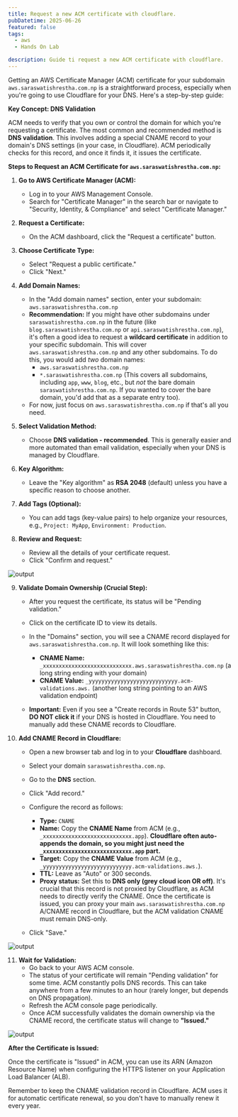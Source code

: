 ```yaml
---
title: Request a new ACM certificate with cloudflare.
pubDatetime: 2025-06-26
featured: false
tags:
  - aws
  - Hands On Lab

description: Guide ti request a new ACM certificate with cloudflare.
---
```


Getting an AWS Certificate Manager (ACM) certificate for your subdomain `aws.saraswatishrestha.com.np` is a straightforward process, especially when you're going to use Cloudflare for your DNS. Here's a step-by-step guide:

**Key Concept: DNS Validation**

ACM needs to verify that you own or control the domain for which you're requesting a certificate. The most common and recommended method is **DNS validation**. This involves adding a special CNAME record to your domain's DNS settings (in your case, in Cloudflare). ACM periodically checks for this record, and once it finds it, it issues the certificate.

**Steps to Request an ACM Certificate for `aws.saraswatishrestha.com.np`:**

1.  **Go to AWS Certificate Manager (ACM):**
    * Log in to your AWS Management Console.
    * Search for "Certificate Manager" in the search bar or navigate to "Security, Identity, & Compliance" and select "Certificate Manager."

2.  **Request a Certificate:**
    * On the ACM dashboard, click the "Request a certificate" button.

3.  **Choose Certificate Type:**
    * Select "Request a public certificate."
    * Click "Next."

4.  **Add Domain Names:**
    * In the "Add domain names" section, enter your subdomain: `aws.saraswatishrestha.com.np`
    * **Recommendation:** If you might have other subdomains under `saraswatishrestha.com.np` in the future (like `blog.saraswatishrestha.com.np` or `api.saraswatishrestha.com.np`), it's often a good idea to request a **wildcard certificate** in addition to your specific subdomain. This will cover `aws.saraswatishrestha.com.np` and any other subdomains. To do this, you would add *two* domain names:
        * `aws.saraswatishrestha.com.np`
        * `*.saraswatishrestha.com.np` (This covers all subdomains, including `app`, `www`, `blog`, etc., but *not* the bare domain `saraswatishrestha.com.np`. If you wanted to cover the bare domain, you'd add that as a separate entry too).
    * For now, just focus on `aws.saraswatishrestha.com.np` if that's all you need.

5.  **Select Validation Method:**
    * Choose **DNS validation - recommended**. This is generally easier and more automated than email validation, especially when your DNS is managed by Cloudflare.

6.  **Key Algorithm:**
    * Leave the "Key algorithm" as **RSA 2048** (default) unless you have a specific reason to choose another.

7.  **Add Tags (Optional):**
    * You can add tags (key-value pairs) to help organize your resources, e.g., `Project: MyApp`, `Environment: Production`.

8.  **Review and Request:**
    * Review all the details of your certificate request.
    * Click "Confirm and request."


![output](@/assets/images/Screenshot_20250627_152652.png)


9.  **Validate Domain Ownership (Crucial Step):**
    * After you request the certificate, its status will be "Pending validation."
    * Click on the certificate ID to view its details.
    * In the "Domains" section, you will see a CNAME record displayed for `aws.saraswatishrestha.com.np`. It will look something like this:
        * **CNAME Name:** `_xxxxxxxxxxxxxxxxxxxxxxxxxxxx.aws.saraswatishrestha.com.np` (a long string ending with your domain)
        * **CNAME Value:** `_yyyyyyyyyyyyyyyyyyyyyyyyyyyy.acm-validations.aws.` (another long string pointing to an AWS validation endpoint)

    * **Important:** Even if you see a "Create records in Route 53" button, **DO NOT click it** if your DNS is hosted in Cloudflare. You need to manually add these CNAME records to Cloudflare.

10. **Add CNAME Record in Cloudflare:**
    * Open a new browser tab and log in to your **Cloudflare** dashboard.
    * Select your domain `saraswatishrestha.com.np`.
    * Go to the **DNS** section.
    * Click "Add record."
    * Configure the record as follows:
        * **Type:** `CNAME`
        * **Name:** Copy the **CNAME Name** from ACM (e.g., `_xxxxxxxxxxxxxxxxxxxxxxxxxxxx.app`). **Cloudflare often auto-appends the domain, so you might just need the `_xxxxxxxxxxxxxxxxxxxxxxxxxxxx.app` part.**
        * **Target:** Copy the **CNAME Value** from ACM (e.g., `_yyyyyyyyyyyyyyyyyyyyyyyyyyyy.acm-validations.aws.`).
        * **TTL:** Leave as "Auto" or 300 seconds.
        * **Proxy status:** Set this to **DNS only (grey cloud icon OR off)**. It's crucial that this record is not proxied by Cloudflare, as ACM needs to directly verify the CNAME. Once the certificate is issued, you can proxy your main `aws.saraswatishrestha.com.np` A/CNAME record in Cloudflare, but the ACM validation CNAME must remain DNS-only.

    * Click "Save."


![output](@/assets/images/Screenshot_20250627_153320.png)


11. **Wait for Validation:**
    * Go back to your AWS ACM console.
    * The status of your certificate will remain "Pending validation" for some time. ACM constantly polls DNS records. This can take anywhere from a few minutes to an hour (rarely longer, but depends on DNS propagation).
    * Refresh the ACM console page periodically.
    * Once ACM successfully validates the domain ownership via the CNAME record, the certificate status will change to **"Issued."**

![output](@/assets/images/Screenshot_20250627_154231.png)

**After the Certificate is Issued:**

Once the certificate is "Issued" in ACM, you can use its ARN (Amazon Resource Name) when configuring the HTTPS listener on your Application Load Balancer (ALB).

Remember to keep the CNAME validation record in Cloudflare. ACM uses it for automatic certificate renewal, so you don't have to manually renew it every year.